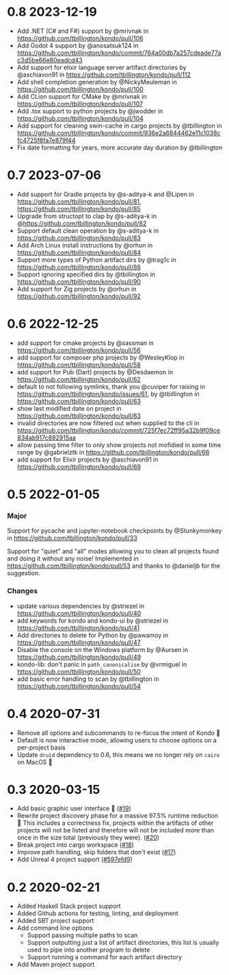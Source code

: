# 0.8 2023-12-19

- Add .NET (C# and F#) support by @mrivnak in https://github.com/tbillington/kondo/pull/106
- Add Godot 4 support by @anosatsuk124 in https://github.com/tbillington/kondo/commit/764a00db7a257cdeade77ac3d5be66e80eadcd43
- Add support for elixir language server artifact directories by @aschiavon91 in https://github.com/tbillington/kondo/pull/112
- Add shell completion generation by @NickyMeuleman in https://github.com/tbillington/kondo/pull/100
- Add CLion support for CMake by @mrivnak in https://github.com/tbillington/kondo/pull/107
- Add .tox support to python projects by @jwodder in https://github.com/tbillington/kondo/pull/104
- Add support for cleaning xwin-cache in cargo projects by @tbillington in https://github.com/tbillington/kondo/commit/936e2a6844462e11c1038cfc4725f8fa7e879f44
- Fix date formatting for years, more accurate day duration by @tbillington

# 0.7 2023-07-06

- Add support for Gradle projects by @s-aditya-k and @Lipen in https://github.com/tbillington/kondo/pull/81, https://github.com/tbillington/kondo/pull/85
- Upgrade from structopt to clap by @s-aditya-k in @https://github.com/tbillington/kondo/pull/82
- Support default clean operation by @s-aditya-k in https://github.com/tbillington/kondo/pull/83
- Add Arch Linux install instructions by @orhun in https://github.com/tbillington/kondo/pull/84
- Support more types of Python artifact dirs by @trag1c in https://github.com/tbillington/kondo/pull/88
- Support ignoring specified dirs by @tbillington in https://github.com/tbillington/kondo/pull/90
- Add support for Zig projects by @orhun in https://github.com/tbillington/kondo/pull/92

# 0.6 2022-12-25

- add support for cmake projects by @sassman in https://github.com/tbillington/kondo/pull/56
- add support for composer php projects by @WesleyKlop in https://github.com/tbillington/kondo/pull/58
- add support for Pub (Dart) projects by @Desdaemon in https://github.com/tbillington/kondo/pull/62
- default to not following symlinks, thank you @cuviper for raising in https://github.com/tbillington/kondo/issues/61, by @tbillington in https://github.com/tbillington/kondo/pull/63
- show last modified date on project in https://github.com/tbillington/kondo/pull/63
- invalid directories are now filtered out when supplied to the cli in https://github.com/tbillington/kondo/commit/725f7ec72ff95a32b9f09ce834ab917c892915aa
- allow passing time filter to only show projects not mofidied in some time range by @gabrielztk in https://github.com/tbillington/kondo/pull/66
- add support for Elixir projects by @aschiavon91 in https://github.com/tbillington/kondo/pull/69

# 0.5 2022-01-05

### Major

Support for pycache and jupyter-notebook checkpoints by @Stunkymonkey in https://github.com/tbillington/kondo/pull/33

Support for "quiet" and "all" modes allowing you to clean all projects found and doing it without any noise! Implemented in https://github.com/tbillington/kondo/pull/53 and thanks to @danieljb for the suggestion.

### Changes

* update various dependencies by @striezel in https://github.com/tbillington/kondo/pull/40
* add keywords for kondo and kondo-ui by @striezel in https://github.com/tbillington/kondo/pull/41
* Add directories to delete for Python by @pawamoy in https://github.com/tbillington/kondo/pull/47
* Disable the console on the Windows platform by @Aursen in https://github.com/tbillington/kondo/pull/49
* kondo-lib: don't panic in `path_canonicalise` by @vrmiguel in https://github.com/tbillington/kondo/pull/50
* add basic error handling to scan by @tbillington in https://github.com/tbillington/kondo/pull/54

# 0.4 2020-07-31

- Remove all options and subcommands to re-focus the intent of Kondo 🧹
- Default is now interactive mode, allowing users to choose options on a per-project basis
- Update `druid` dependency to 0.6, this means we no longer rely on `cairo` on MacOS 🎉

# 0.3 2020-03-15

- Add basic graphic user interface 🎉 ([#19](https://github.com/tbillington/kondo/pull/19))
- Rewrite project discovery phase for a massive 97.5% runtime reduction 🎉 This includes a correctness fix, projects within the artifacts of other projects will not be listed and therefore will not be included more than once in the size total (previously they were). ([#20](https://github.com/tbillington/kondo/pull/20))
- Break project into cargo workspace ([#18](https://github.com/tbillington/kondo/pull/18))
- Improve path handling, skip folders that don't exist ([#17](https://github.com/tbillington/kondo/pull/17))
- Add Unreal 4 project support ([#597efd9](https://github.com/tbillington/kondo/commit/597efd9a9100272f408ebd1f531113ea11da3192))

# 0.2 2020-02-21

- Added Haskell Stack project support
- Added Github actions for testing, linting, and deployment
- Added SBT project support
- Add command line options
  - Support passing multiple paths to scan
  - Support outputting just a list of artifact directories, this list is usually used to pipe into another program to delete
  - Support running a command for each artifact directory
- Add Maven project support
